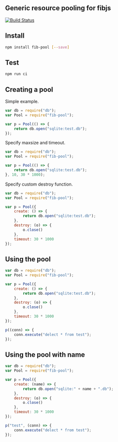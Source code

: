 ## Generic resource pooling for fibjs

[![Build Status](https://travis-ci.org/xicilion/fib-pool.svg)](https://travis-ci.org/xicilion/fib-pool)

## Install

```sh
npm install fib-pool [--save]
```

## Test

```sh
npm run ci
```

## Creating a pool

Simple example.
```JavaScript
var db = require("db");
var Pool = require("fib-pool");

var p = Pool(() => {
    return db.open("sqlite:test.db");
});
```
Specify maxsize and timeout.
```JavaScript
var db = require("db");
var Pool = require("fib-pool");

var p = Pool(() => {
    return db.open("sqlite:test.db");
}, 10, 30 * 1000);
```
Specify custom destroy function.
```JavaScript
var db = require("db");
var Pool = require("fib-pool");

var p = Pool({
    create: () => {
        return db.open("sqlite:test.db");
    },
    destroy: (o) => {
        o.close()
    },
    timeout: 30 * 1000
});
```

## Using the pool
```JavaScript
var db = require("db");
var Pool = require("fib-pool");

var p = Pool({
    create: () => {
        return db.open("sqlite:test.db");
    },
    destroy: (o) => {
        o.close()
    },
    timeout: 30 * 1000
});

p((conn) => {
    conn.execute("delect * from test");
});

```

## Using the pool with name
```JavaScript
var db = require("db");
var Pool = require("fib-pool");

var p = Pool({
    create: (name) => {
        return db.open("sqlite:" + name + ".db");
    },
    destroy: (o) => {
        o.close()
    },
    timeout: 30 * 1000
});

p("test", (conn) => {
    conn.execute("delect * from test");
});

```
